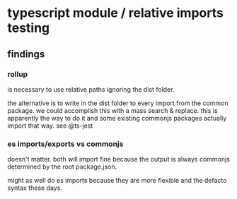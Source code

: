 
# typescript module / relative imports testing

## findings
### rollup 

is necessary to use relative paths ignoring the dist folder.

the alternative is to write in the dist folder to every import from the common package. we could accomplish this with a mass search & replace.
this is apparently the way to do it and some existing commonjs packages actually import that way. see @ts-jest

### es imports/exports vs commonjs
doesn't matter. both will import fine because the output is always commonjs determined by the root package.json.

might as well do es imports because they are more flexible and the defacto syntax these days.

